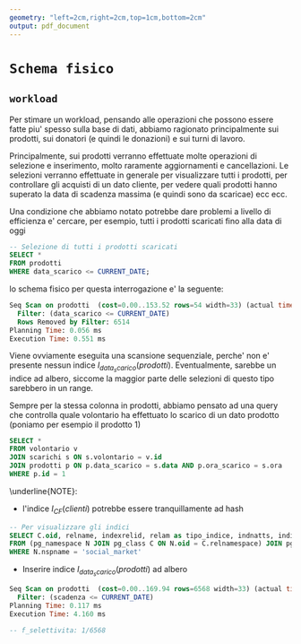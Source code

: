 ```yaml
---
geometry: "left=2cm,right=2cm,top=1cm,bottom=2cm"
output: pdf_document
---
```


# `Schema fisico`

## `workload`

Per stimare un workload, pensando alle operazioni che possono essere fatte piu' spesso sulla base di dati, abbiamo ragionato principalmente sui prodotti, sui donatori (e quindi le donazioni) e sui turni di lavoro. 

Principalmente, sui prodotti verranno effettuate molte operazioni di selezione e inserimento, molto raramente aggiornamenti e cancellazioni. Le selezioni verranno effettuate in generale per visualizzare tutti i prodotti, per controllare gli acquisti di un dato cliente, per vedere quali prodotti hanno superato la data di scadenza massima (e quindi sono da scaricae) ecc ecc.

Una condizione che abbiamo notato potrebbe dare problemi a livello di efficienza e' cercare, per esempio, tutti i prodotti scaricati fino alla data di oggi

```sql
-- Selezione di tutti i prodotti scaricati
SELECT *
FROM prodotti
WHERE data_scarico <= CURRENT_DATE;
```

lo schema fisico per questa interrogazione e' la seguente:

```sql
Seq Scan on prodotti  (cost=0.00..153.52 rows=54 width=33) (actual time=0.047..0.541 rows=54 loops=1)
  Filter: (data_scarico <= CURRENT_DATE)
  Rows Removed by Filter: 6514
Planning Time: 0.056 ms
Execution Time: 0.551 ms
```

Viene ovviamente eseguita una scansione sequenziale, perche' non e' presente nessun indice $I_{data_scarico}(prodotti)$. 
Eventualmente, sarebbe un indice ad albero, siccome la maggior parte delle selezioni di questo tipo sarebbero in un range.

Sempre per la stessa colonna in prodotti, abbiamo pensato ad una query che controlla quale volontario ha effettuato lo scarico
di un dato prodotto (poniamo per esempio il prodotto 1)

```sql
SELECT *
FROM volontario v
JOIN scarichi s ON s.volontario = v.id
JOIN prodotti p ON p.data_scarico = s.data AND p.ora_scarico = s.ora
WHERE p.id = 1
```

\underline{NOTE}:
  
  - l'indice $I_{CF}(clienti)$ potrebbe essere tranquillamente ad hash

```sql
-- Per visualizzare gli indici
SELECT C.oid, relname, indexrelid, relam as tipo_indice, indnatts, indisunique, indisprimary, indisclustered
FROM (pg_namespace N JOIN pg_class C ON N.oid = C.relnamespace) JOIN pg_index ON C.oid = indexrelid
WHERE N.nspname = 'social_market'
```

  - Inserire indice $I_{data_scarico}(prodotti)$ ad albero

```sql
Seq Scan on prodotti  (cost=0.00..169.94 rows=6568 width=33) (actual time=0.014..4.023 rows=6568 loops=1)
  Filter: (scadenza <= CURRENT_DATE)
Planning Time: 0.117 ms
Execution Time: 4.160 ms

-- f_selettivita: 1/6568
```